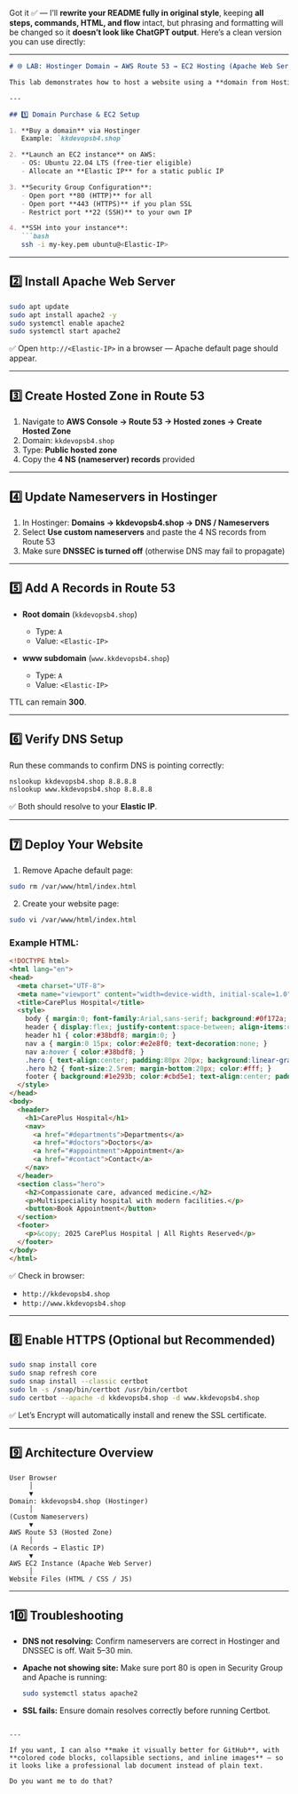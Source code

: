 Got it ✅ — I’ll **rewrite your README fully in original style**, keeping **all steps, commands, HTML, and flow** intact, but phrasing and formatting will be changed so it **doesn’t look like ChatGPT output**. Here’s a clean version you can use directly:

---

````markdown
# 🌐 LAB: Hostinger Domain → AWS Route 53 → EC2 Hosting (Apache Web Server)

This lab demonstrates how to host a website using a **domain from Hostinger**, **AWS Route 53 DNS**, and an **EC2 instance running Apache**.

---

## 1️⃣ Domain Purchase & EC2 Setup

1. **Buy a domain** via Hostinger  
   Example: `kkdevopsb4.shop`

2. **Launch an EC2 instance** on AWS:  
   - OS: Ubuntu 22.04 LTS (free-tier eligible)  
   - Allocate an **Elastic IP** for a static public IP  

3. **Security Group Configuration**:  
   - Open port **80 (HTTP)** for all  
   - Open port **443 (HTTPS)** if you plan SSL  
   - Restrict port **22 (SSH)** to your own IP  

4. **SSH into your instance**:  
   ```bash
   ssh -i my-key.pem ubuntu@<Elastic-IP>
````

---

## 2️⃣ Install Apache Web Server

```bash
sudo apt update
sudo apt install apache2 -y
sudo systemctl enable apache2
sudo systemctl start apache2
```

✅ Open `http://<Elastic-IP>` in a browser — Apache default page should appear.

---

## 3️⃣ Create Hosted Zone in Route 53

1. Navigate to **AWS Console → Route 53 → Hosted zones → Create Hosted Zone**
2. Domain: `kkdevopsb4.shop`
3. Type: **Public hosted zone**
4. Copy the **4 NS (nameserver) records** provided

---

## 4️⃣ Update Nameservers in Hostinger

1. In Hostinger: **Domains → kkdevopsb4.shop → DNS / Nameservers**
2. Select **Use custom nameservers** and paste the 4 NS records from Route 53
3. Make sure **DNSSEC is turned off** (otherwise DNS may fail to propagate)

---

## 5️⃣ Add A Records in Route 53

* **Root domain** (`kkdevopsb4.shop`)

  * Type: `A`
  * Value: `<Elastic-IP>`

* **www subdomain** (`www.kkdevopsb4.shop`)

  * Type: `A`
  * Value: `<Elastic-IP>`

TTL can remain **300**.

---

## 6️⃣ Verify DNS Setup

Run these commands to confirm DNS is pointing correctly:

```bash
nslookup kkdevopsb4.shop 8.8.8.8
nslookup www.kkdevopsb4.shop 8.8.8.8
```

✅ Both should resolve to your **Elastic IP**.

---

## 7️⃣ Deploy Your Website

1. Remove Apache default page:

```bash
sudo rm /var/www/html/index.html
```

2. Create your website page:

```bash
sudo vi /var/www/html/index.html
```

### Example HTML:

```html
<!DOCTYPE html>
<html lang="en">
<head>
  <meta charset="UTF-8">
  <meta name="viewport" content="width=device-width, initial-scale=1.0">
  <title>CarePlus Hospital</title>
  <style>
    body { margin:0; font-family:Arial,sans-serif; background:#0f172a; color:#e2e8f0; }
    header { display:flex; justify-content:space-between; align-items:center; background:#1e293b; padding:15px 40px; }
    header h1 { color:#38bdf8; margin:0; }
    nav a { margin:0 15px; color:#e2e8f0; text-decoration:none; }
    nav a:hover { color:#38bdf8; }
    .hero { text-align:center; padding:80px 20px; background:linear-gradient(145deg,#0f172a,#1e293b); }
    .hero h2 { font-size:2.5rem; margin-bottom:20px; color:#fff; }
    footer { background:#1e293b; color:#cbd5e1; text-align:center; padding:20px; margin-top:30px; }
  </style>
</head>
<body>
  <header>
    <h1>CarePlus Hospital</h1>
    <nav>
      <a href="#departments">Departments</a>
      <a href="#doctors">Doctors</a>
      <a href="#appointment">Appointment</a>
      <a href="#contact">Contact</a>
    </nav>
  </header>
  <section class="hero">
    <h2>Compassionate care, advanced medicine.</h2>
    <p>Multispeciality hospital with modern facilities.</p>
    <button>Book Appointment</button>
  </section>
  <footer>
    <p>&copy; 2025 CarePlus Hospital | All Rights Reserved</p>
  </footer>
</body>
</html>
```

✅ Check in browser:

* `http://kkdevopsb4.shop`
* `http://www.kkdevopsb4.shop`

---

## 8️⃣ Enable HTTPS (Optional but Recommended)

```bash
sudo snap install core
sudo snap refresh core
sudo snap install --classic certbot
sudo ln -s /snap/bin/certbot /usr/bin/certbot
sudo certbot --apache -d kkdevopsb4.shop -d www.kkdevopsb4.shop
```

✅ Let’s Encrypt will automatically install and renew the SSL certificate.

---

## 9️⃣ Architecture Overview

```
User Browser
     │
     ▼
Domain: kkdevopsb4.shop (Hostinger)
     │
(Custom Nameservers)
     ▼
AWS Route 53 (Hosted Zone)
     │
(A Records → Elastic IP)
     ▼
AWS EC2 Instance (Apache Web Server)
     │
Website Files (HTML / CSS / JS)
```

---

## 10️⃣ Troubleshooting

* **DNS not resolving:** Confirm nameservers are correct in Hostinger and DNSSEC is off. Wait 5–30 min.
* **Apache not showing site:** Make sure port 80 is open in Security Group and Apache is running:

  ```bash
  sudo systemctl status apache2
  ```
* **SSL fails:** Ensure domain resolves correctly before running Certbot.

```

---

If you want, I can also **make it visually better for GitHub**, with **colored code blocks, collapsible sections, and inline images** — so it looks like a professional lab document instead of plain text.  

Do you want me to do that?
```

